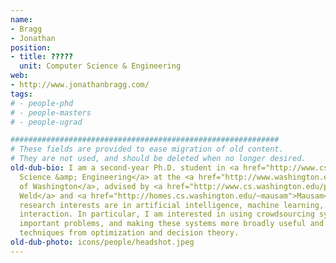 ```yaml
---
name:
- Bragg
- Jonathan
position:
- title: ?????
  unit: Computer Science & Engineering
web:
- http://www.jonathanbragg.com/
tags:
# - people-phd
# - people-masters
# - people-ugrad

############################################################
# These fields are provided to ease migration of old content.
# They are not used, and should be deleted when no longer desired.
old-dub-bio: I am a second-year Ph.D. student in <a href="http://www.cs.washington.edu/">Computer
  Science &amp; Engineering</a> at the <a href="http://www.washington.edu/">University
  of Washington</a>, advised by <a href="http://www.cs.washington.edu/people/faculty/weld">Dan
  Weld</a> and <a href="http://homes.cs.washington.edu/~mausam">Mausam</a>. My primary
  research interests are in artificial intelligence, machine learning, and human-computer
  interaction. In particular, I am interested in using crowdsourcing systems to solve
  important problems, and making these systems more broadly useful and scalable with
  techniques from optimization and decision theory.
old-dub-photo: icons/people/headshot.jpeg
---
```

